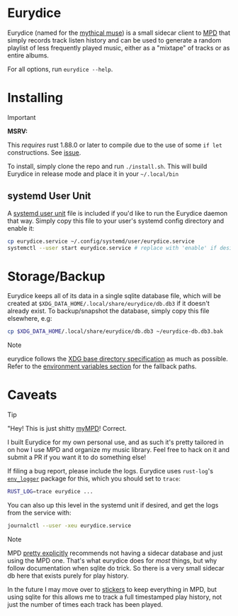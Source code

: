# Eurydice
Eurydice (named for the [mythical muse](https://en.wikipedia.org/wiki/Eurydice)) is a
small sidecar client to [MPD](https://github.com/MusicPlayerDaemon/MPD) that simply
records track listen history and can be used to generate a random playlist of less
frequently played music, either as a "mixtape" of tracks or as entire albums. 

For all options, run `eurydice --help`.

# Installing
> [!important]
> **MSRV:** 
>
> This *requires* rust 1.88.0 or later to compile due to the use of some `if let`
> constructions. See [issue](https://github.com/rust-lang/rust/issues/53667).

To install, simply clone the repo and run `./install.sh`. This will build Eurydice in
release mode and place it in your `~/.local/bin`

## systemd User Unit
A [systemd user unit](https://wiki.archlinux.org/title/Systemd/User) file is included if
you'd like to run the Eurydice daemon that way. Simply copy this file to your user's
systemd config directory and enable it:

```sh
cp eurydice.service ~/.config/systemd/user/eurydice.service
systemctl --user start eurydice.service # replace with 'enable' if desired
```

# Storage/Backup
Eurydice keeps all of its data in a single sqlite database file, which will be created at
`$XDG_DATA_HOME/.local/share/eurydice/db.db3` if it doesn't already exist. To
backup/snapshot the database, simply copy this file elsewhere, e.g:

```sh
cp $XDG_DATA_HOME/.local/share/eurydice/db.db3 ~/eurydice-db.db3.bak
```

> [!note]
> eurydice follows the [XDG base directory specification](https://specifications.freedesktop.org/basedir-spec/latest/)
> as much as possible. Refer to the [environment variables section](https://specifications.freedesktop.org/basedir-spec/latest/#variables)
> for the fallback paths.

# Caveats
> [!tip]
> "Hey! This is just shitty [myMPD](https://github.com/jcorporation/myMPD)!
> Correct.

I built Eurydice for my own personal use, and as such it's pretty tailored in on how I use
MPD and organize my music library. Feel free to hack on it and submit a PR if you want it
to do something else!

If filing a bug report, please include the logs. Eurydice uses `rust-log`'s
[`env_logger`](https://github.com/rust-cli/env_logger) package for this, which you should
set to `trace`:

```sh
RUST_LOG=trace eurydice ...
```

You can also up this level in the systemd unit if desired, and get the logs from the
service with:

```sh
journalctl --user -xeu eurydice.service
```

> [!note]
> MPD [pretty explicitly](https://mpd.readthedocs.io/en/latest/protocol.html#the-music-database)
> recommends not having a sidecar database and just using the MPD one. That's what
> eurydice does for *most* things, but why follow documentation when sqlite do trick. So there
> is a very small sidecar db here that exists purely for play history.
>
> In the future I may move over to [stickers](https://mpd.readthedocs.io/en/latest/protocol.html#stickers)
> to keep everything in MPD, but using sqlite for this allows me to track a full
> timestamped play history, not just the number of times each track has been played.
